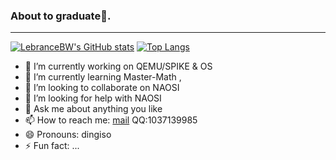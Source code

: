 ### About to graduate:school:.

---

[![LebranceBW's GitHub stats](https://github-readme-stats.vercel.app/api?username=dingiso)](https://github.com/anuraghazra/github-readme-stats)
[![Top Langs](https://github-readme-stats.vercel.app/api/top-langs/?username=dingiso&layout=compact&hide=Ada,Verilog)](https://github.com/anuraghazra/github-readme-stats)



- 🔭 I’m currently working on QEMU/SPIKE & OS 
- 🌱 I’m currently learning Master-Math , 
- 👯 I’m looking to collaborate on NAOSI
- 🤔 I’m looking for help with NAOSI
- 💬 Ask me about anything you like 
- 📫 How to reach me: [mail](mailto:dingiso.oah@gmail.com) QQ:1037139985
- 😄 Pronouns: dingiso
- ⚡ Fun fact: ...

